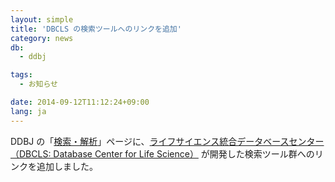 ```yaml
---
layout: simple
title: 'DBCLS の検索ツールへのリンクを追加'
category: news
db:
  - ddbj

tags:
  - お知らせ

date: 2014-09-12T11:12:24+09:00
lang: ja
---
```


<p>DDBJ の「<a href="/services/index.html">検索・解析</a>」ページに、<a href="http://dbcls.rois.ac.jp/">ライフサイエンス統合データベースセンター（DBCLS: Database Center for Life Science）</a> が開発した検索ツール群へのリンクを追加しました。</p>
